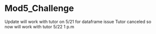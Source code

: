 # Mod5_Challenge
Update will work with tutor on 5/21 for dataframe issue
Tutor canceled so now will work with tutor 5/22 1 p.m

